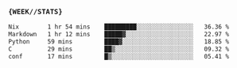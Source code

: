 ### `{WEEK//STATS}` 
<!--START_SECTION:waka-->

```txt
Nix        1 hr 54 mins    █████████░░░░░░░░░░░░░░░░   36.36 %
Markdown   1 hr 12 mins    █████▓░░░░░░░░░░░░░░░░░░░   22.97 %
Python     59 mins         ████▓░░░░░░░░░░░░░░░░░░░░   18.85 %
C          29 mins         ██▒░░░░░░░░░░░░░░░░░░░░░░   09.32 %
conf       17 mins         █▒░░░░░░░░░░░░░░░░░░░░░░░   05.41 %
```

<!--END_SECTION:waka-->
